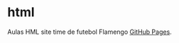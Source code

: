 # html
Aulas HML site time de futebol Flamengo [GitHub Pages](https://gustavosousacarvalho.github.io/html/index.html).
